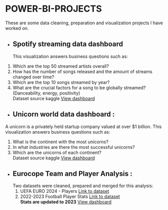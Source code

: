 # POWER-BI-PROJECTS
These are some data cleaning, preparation and visualization projects I have worked on.
- ## Spotify streaming data dashboard
  This visualization answers business questions such as:
1. Which are the top 50 streamed artists overall?
2. How has the number of songs released and the amount of streams changed over time?
3. Which are the top 10 songs streamed by year?
4. What are the crucial factors for a song to be globally streamed? (Danceability, energy, positivity)<br>
Dataset source kaggle [View dashboard](https://app.powerbi.com/view?r=eyJrIjoiMjY1YTEwMWQtOTQ2MS00NjBiLThhODItNDNiNTA1ZWU2NDJmIiwidCI6Ijc2NDEwNWJhLTMxMTUtNGQyYS04ODU0LWMwYmM4NjBiZmJhZCJ9)
  
- ## Unicorn world data dashboard :
A unicorn is a privately held startup company valued at over $1 billion. This visualization answers business questions such as:
1. What is the continent with the most unicorns?
2. In what industries are there the most successful unicorns?
3. Which are the unicorns of each continent? <br>
Dataset source kaggle [View dashboard](https://app.powerbi.com/view?r=eyJrIjoiODE4NmNjNjItMDFkMS00OWUwLWEwNmMtN2IwYmZiYmI0MDNiIiwidCI6Ijc2NDEwNWJhLTMxMTUtNGQyYS04ODU0LWMwYmM4NjBiZmJhZCJ9)

- ## Eurocope Team and Player Analysis :
  Two datasets were cleaned, prepared and merged for this analysis:
  1. UEFA EURO 2024 - Players [Link to dataset](https://www.kaggle.com/datasets/damirdizdarevic/uefa-euro-2024-players)
  2. 2022-2023 Football Player Stats [Link to dataset](https://www.kaggle.com/datasets/vivovinco/20222023-football-player-stats/data)<br>
  **Stats are updated to 2023** [View dashboard](https://app.powerbi.com/view?r=eyJrIjoiNDFiNDEzZmItNzQ2My00MGVjLWEyMmItODE1NzE3NTI0YmJhIiwidCI6Ijc2NDEwNWJhLTMxMTUtNGQyYS04ODU0LWMwYmM4NjBiZmJhZCJ9&pageName=1f4cef59b0fae8a02153)

  
